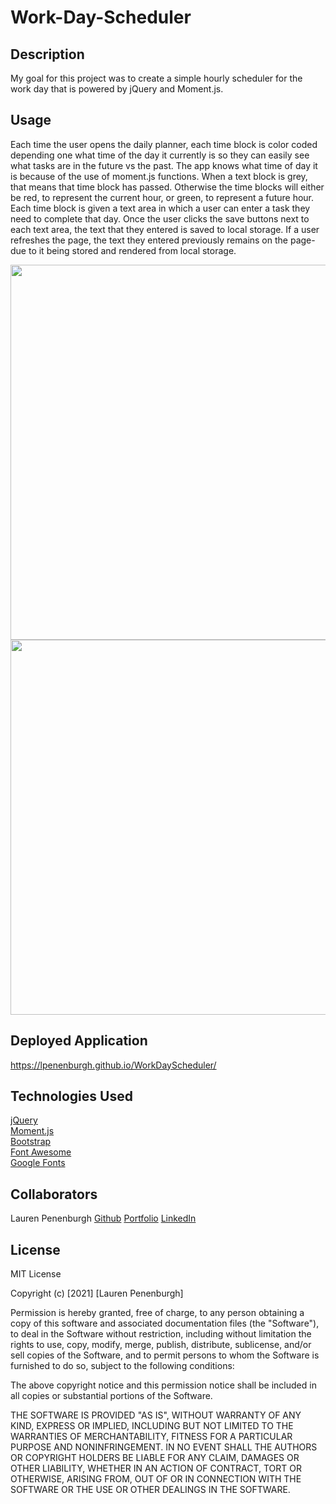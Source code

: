 # Work-Day-Scheduler


## Description
My goal for this project was to create a simple hourly scheduler for the work day that is powered by jQuery and Moment.js.

## Usage
 Each time the user opens the daily planner, each time block is color coded depending one what time of the day it currently is so they can easily see what tasks are in the future vs the past. The app knows what time of day it is because of the use of moment.js functions. When a text block is grey, that means that time block has passed. Otherwise the time blocks will either be red, to represent the current hour, or green, to represent a future hour. Each time block is given a text area in which a user can enter a task they need to complete that day. Once the user clicks the save buttons next to each text area, the text that they entered is saved to local storage. If a user refreshes the page, the text they entered previously remains on the page- due to it being stored and rendered from local storage.


 <img src="https://i.imgur.com/y5qA1IN.png" width="600">
 <br>
 <img src="https://i.imgur.com/IoJtaDD.png" width="600">
 <br>

 ## Deployed Application
 https://lpenenburgh.github.io/WorkDayScheduler/

 ## Technologies Used
 <a href="https://api.jquery.com/">jQuery</a>
 <br>
 <a href="https://momentjs.com">Moment.js</a>
 <br>
 <a href="https://getbootstrap.com/">Bootstrap</a>
 <br>
 <a href="https://fontawesome.com/start">Font Awesome</a>
 <br>
 <a href="https://fonts.google.com/">Google Fonts</a>

## Collaborators 
Lauren Penenburgh
<a href="https://github.com/lpenenburgh">Github</a>
<a href="https://lpenenburgh.github.io/responsive-portfolio/">Portfolio</a>
<a href="https://www.linkedin.com/in/lauren-penenburgh-00852a99/">LinkedIn</a>


## License
MIT License

Copyright (c) [2021] [Lauren Penenburgh]

Permission is hereby granted, free of charge, to any person obtaining a copy
of this software and associated documentation files (the "Software"), to deal
in the Software without restriction, including without limitation the rights
to use, copy, modify, merge, publish, distribute, sublicense, and/or sell
copies of the Software, and to permit persons to whom the Software is
furnished to do so, subject to the following conditions:

The above copyright notice and this permission notice shall be included in all
copies or substantial portions of the Software.

THE SOFTWARE IS PROVIDED "AS IS", WITHOUT WARRANTY OF ANY KIND, EXPRESS OR
IMPLIED, INCLUDING BUT NOT LIMITED TO THE WARRANTIES OF MERCHANTABILITY,
FITNESS FOR A PARTICULAR PURPOSE AND NONINFRINGEMENT. IN NO EVENT SHALL THE
AUTHORS OR COPYRIGHT HOLDERS BE LIABLE FOR ANY CLAIM, DAMAGES OR OTHER
LIABILITY, WHETHER IN AN ACTION OF CONTRACT, TORT OR OTHERWISE, ARISING FROM,
OUT OF OR IN CONNECTION WITH THE SOFTWARE OR THE USE OR OTHER DEALINGS IN THE
SOFTWARE.